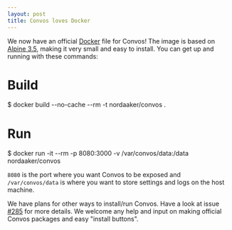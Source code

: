 ```yaml
---
layout: post
title: Convos loves Docker
---
```


We now have an official [Docker](https://hub.docker.com/r/nordaaker/convos/)
file for Convos! The image is based on [Alpine 3.5](https://alpinelinux.org/),
making it very small and easy to install. You can get up and running with
these commands:

  # Build
  $ docker build --no-cache --rm -t nordaaker/convos .
  # Run
  $ docker run -it --rm -p 8080:3000 -v /var/convos/data:/data nordaaker/convos

`8080` is the port where you want Convos to be exposed and `/var/convos/data`
is where you want to store settings and logs on the host machine.

We have plans for other ways to install/run Convos. Have a look at issue
[#285](https://github.com/Nordaaker/convos/issues/285) for more details. We
welcome any help and input on making official Convos packages and easy
"install buttons".
